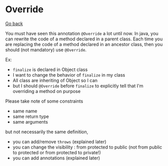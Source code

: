 # Override

[Go back](../index.md#beginner)

You must have seen this annotation `@Override` a lot until now. In java, you can rewrite the code of a method declared in a parent class. Each time you are replacing the code of a method declared in an ancestor class, then you should (not mandatory) use `@Override`.

Ex:

* `finalize` is declared in Object class
* I want to change the behavior of `finalize` in my class
* All class are inheriting of Object so I can
* but I should `@Override` before `finalize` to explicitly tell that I'm overriding a method on purpose

Please take note of some constraints

* same name
* same return type
* same arguments

but not necessarily the same definition,

* you can add/remove `throws` (explained later)
* you can change the visibility : from protected to public (not from public to protected or from protected to private!)
* you can add annotations (explained later)